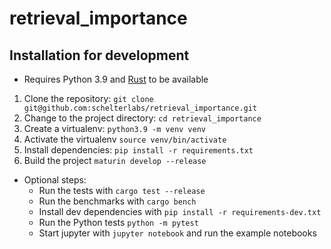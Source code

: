 # retrieval_importance

## Installation for development

 * Requires Python 3.9 and [Rust](https://www.rust-lang.org/tools/install) to be available
 
 1. Clone the repository: `git clone git@github.com:schelterlabs/retrieval_importance.git`
 1. Change to the project directory: `cd retrieval_importance`
 1. Create a virtualenv: `python3.9 -m venv venv`
 1. Activate the virtualenv `source venv/bin/activate`
 1. Install dependencies: `pip install -r requirements.txt`
 1. Build the project `maturin develop --release`
 
 * Optional steps:
    * Run the tests with `cargo test --release`
    * Run the benchmarks with `cargo bench`
    * Install dev dependencies with `pip install -r requirements-dev.txt`
    * Run the Python tests `python -m pytest`
    * Start jupyter with `jupyter notebook` and run the example notebooks
